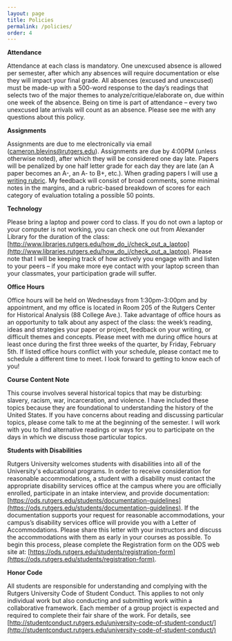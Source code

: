 ```yaml
---
layout: page
title: Policies
permalink: /policies/
order: 4
---
```


**Attendance**

Attendance at each class is mandatory. One unexcused absence is allowed per semester, after which any absences will require documentation or else they will impact your final grade. All absences (excused and unexcused) must be made-up with a 500-word response to the day’s readings that selects two of the major themes to analyze/critique/elaborate on, due within one week of the absence. Being on time is part of attendance – every two unexcused late arrivals will count as an absence. Please see me with any questions about this policy.

**Assignments**

Assignments are due to me electronically via email ([cameron.blevins@rutgers.edu](mailto:"cameron.blevins@rutgers.edu")). Assignments are due by 4:00PM (unless otherwise noted), after which they will be considered one day late. Papers will be penalized by one half letter grade for each day they are late (an A paper becomes an A-, an A- to B+, etc.). When grading papers I will use [a writing rubric]({{site.baseurl}}/writing-rubric.pdf). My feedback will consist of broad comments, some minimal notes in the margins, and a rubric-based breakdown of scores for each category of evaluation totaling a possible 50 points.

**Technology**

Please bring a laptop and power cord to class. If you do not own a laptop or your computer is not working, you can check one out from Alexander Library for the duration of the class: [http://www.libraries.rutgers.edu/how_do_i/check_out_a_laptop](http://www.libraries.rutgers.edu/how_do_i/check_out_a_laptop). Please note that I will be keeping track of how actively you engage with and listen to your peers – if you make more eye contact with your laptop screen than your classmates, your participation grade will suffer.

**Office Hours**

Office hours will be held on Wednesdays from 1:30pm-3:00pm and by appointment, and my office is located in Room 205 of the Rutgers Center for Historical Analysis (88 College Ave.). Take advantage of office hours as an opportunity to talk about any aspect of the class: the week’s reading, ideas and strategies your paper or project, feedback on your writing, or difficult themes and concepts. Please meet with me during office hours at least once during the first three weeks of the quarter, by Friday, February 5th. If listed office hours conflict with your schedule, please contact me to schedule a different time to meet. I look forward to getting to know each of you!

**Course Content Note**

This course involves several historical topics that may be disturbing: slavery, racism, war, incarceration, and violence. I have included these topics because they are foundational to understanding the history of the United States. If you have concerns about reading and discussing particular topics, please come talk to me at the beginning of the semester. I will work with you to find alternative readings or ways for you to participate on the days in which we discuss those particular topics.

**Students with Disabilities**

Rutgers University welcomes students with disabilities into all of the University's educational programs. In order to receive consideration for reasonable accommodations, a student with a disability must contact the appropriate disability services office at the campus where you are officially enrolled, participate in an intake interview, and provide documentation: [https://ods.rutgers.edu/students/documentation-guidelines](https://ods.rutgers.edu/students/documentation-guidelines). If the documentation supports your request for reasonable accommodations, your campus’s disability services office will provide you with a Letter of Accommodations. Please share this letter with your instructors and discuss the accommodations with them as early in your courses as possible. To begin this process, please complete the Registration form on the ODS web site at: [https://ods.rutgers.edu/students/registration-form](https://ods.rutgers.edu/students/registration-form).

**Honor Code**

All students are responsible for understanding and complying with the Rutgers University Code of Student Conduct. This applies to not only individual work but also conducting and submitting work within a collaborative framework. Each member of a group project is expected and required to complete their fair share of the work. For details, see [http://studentconduct.rutgers.edu/university-code-of-student-conduct/](http://studentconduct.rutgers.edu/university-code-of-student-conduct/)



